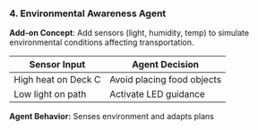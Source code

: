 ### 4. **Environmental Awareness Agent**

**Add-on Concept**: Add sensors (light, humidity, temp) to simulate environmental conditions affecting transportation.

| Sensor Input        | Agent Decision             |
| ------------------- | -------------------------- |
| High heat on Deck C | Avoid placing food objects |
| Low light on path   | Activate LED guidance      |

**Agent Behavior:** Senses environment and adapts plans
